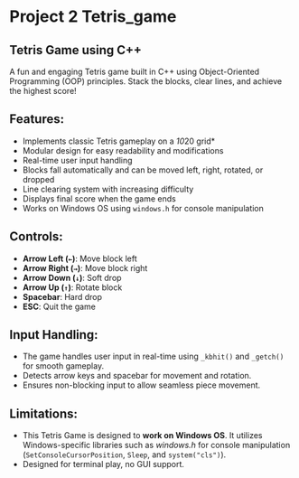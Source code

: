 # Project 2 Tetris_game


## Tetris Game using C++
A fun and engaging Tetris game built in C++ using Object-Oriented Programming (OOP) principles. Stack the blocks, clear lines, and achieve the highest score!

## Features:
- Implements classic Tetris gameplay on a *10*20 grid*
- Modular design for easy readability and modifications
- Real-time user input handling
- Blocks fall automatically and can be moved left, right, rotated, or dropped
- Line clearing system with increasing difficulty
- Displays final score when the game ends
- Works on Windows OS using `windows.h` for console manipulation

## Controls:
- **Arrow Left (`←`)**: Move block left
- **Arrow Right (`→`)**: Move block right
- **Arrow Down (`↓`)**: Soft drop
- **Arrow Up (`↑`)**: Rotate block
- **Spacebar**: Hard drop
- **ESC**: Quit the game

## Input Handling:
- The game handles user input in real-time using `_kbhit()` and `_getch()` for smooth gameplay.
- Detects arrow keys and spacebar for movement and rotation.
- Ensures non-blocking input to allow seamless piece movement.

## Limitations:
- This Tetris Game is designed to **work on Windows OS**. It utilizes Windows-specific libraries such as *windows.h* for console manipulation (`SetConsoleCursorPosition`, `Sleep`, and `system("cls")`).
- Designed for terminal play, no GUI support.

